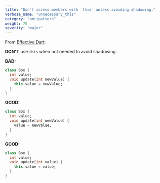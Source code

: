 ```yaml
---
title: "Don't access members with `this` unless avoiding shadowing."
verbose_name: "unnecessary_this"
category: "antipattern"
weight: 70
severity: "major"
---
```

From [Effective Dart](https://dart.dev/effective-dart/usage#dont-use-this-when-not-needed-to-avoid-shadowing):

**DON'T** use `this` when not needed to avoid shadowing.

**BAD:**
```dart
class Box {
  int value;
  void update(int newValue) {
    this.value = newValue;
  }
}
```

**GOOD:**
```dart
class Box {
  int value;
  void update(int newValue) {
    value = newValue;
  }
}
```

**GOOD:**
```dart
class Box {
  int value;
  void update(int value) {
    this.value = value;
  }
}
```
